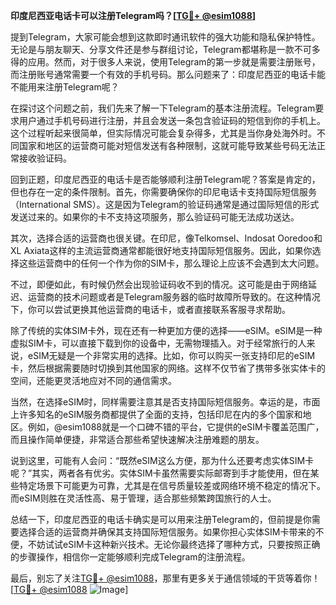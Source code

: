 **印度尼西亚电话卡可以注册Telegram吗？[[TG💪+ @esim1088](https://t.me/s/esim1088)]**

提到Telegram，大家可能会想到这款即时通讯软件的强大功能和隐私保护特性。无论是与朋友聊天、分享文件还是参与群组讨论，Telegram都堪称是一款不可多得的应用。然而，对于很多人来说，使用Telegram的第一步就是需要注册账号，而注册账号通常需要一个有效的手机号码。那么问题来了：印度尼西亚的电话卡能不能用来注册Telegram呢？

在探讨这个问题之前，我们先来了解一下Telegram的基本注册流程。Telegram要求用户通过手机号码进行注册，并且会发送一条包含验证码的短信到你的手机上。这个过程听起来很简单，但实际情况可能会复杂得多，尤其是当你身处海外时。不同国家和地区的运营商可能对短信发送有各种限制，这就可能导致某些号码无法正常接收验证码。

回到正题，印度尼西亚的电话卡是否能够顺利注册Telegram呢？答案是肯定的，但也存在一定的条件限制。首先，你需要确保你的印尼电话卡支持国际短信服务（International SMS）。这是因为Telegram的验证码通常是通过国际短信的形式发送过来的。如果你的卡不支持这项服务，那么验证码可能无法成功送达。

其次，选择合适的运营商也很关键。在印尼，像Telkomsel、Indosat Ooredoo和XL Axiata这样的主流运营商通常都能很好地支持国际短信服务。因此，如果你选择这些运营商中的任何一个作为你的SIM卡，那么理论上应该不会遇到太大问题。

不过，即便如此，有时候仍然会出现验证码收不到的情况。这可能是由于网络延迟、运营商的技术问题或者是Telegram服务器的临时故障所导致的。在这种情况下，你可以尝试更换其他运营商的电话卡，或者直接联系客服寻求帮助。

除了传统的实体SIM卡外，现在还有一种更加方便的选择——eSIM。eSIM是一种虚拟SIM卡，可以直接下载到你的设备中，无需物理插入。对于经常旅行的人来说，eSIM无疑是一个非常实用的选择。比如，你可以购买一张支持印尼的eSIM卡，然后根据需要随时切换到其他国家的网络。这样不仅节省了携带多张实体卡的空间，还能更灵活地应对不同的通信需求。

当然，在选择eSIM时，同样需要注意其是否支持国际短信服务。幸运的是，市面上许多知名的eSIM服务商都提供了全面的支持，包括印尼在内的多个国家和地区。例如，@esim1088就是一个口碑不错的平台，它提供的eSIM卡覆盖范围广，而且操作简单便捷，非常适合那些希望快速解决注册难题的朋友。

说到这里，可能有人会问：“既然eSIM这么方便，那为什么还要考虑实体SIM卡呢？”其实，两者各有优劣。实体SIM卡虽然需要实际邮寄到手才能使用，但在某些特定场景下可能更为可靠，尤其是在信号质量较差或网络环境不稳定的情况下。而eSIM则胜在灵活性高、易于管理，适合那些频繁跨国旅行的人士。

总结一下，印度尼西亚的电话卡确实是可以用来注册Telegram的，但前提是你需要选择合适的运营商并确保其支持国际短信服务。如果你担心实体SIM卡带来的不便，不妨试试eSIM卡这种新兴技术。无论你最终选择了哪种方式，只要按照正确的步骤操作，相信你一定能够顺利完成Telegram的注册流程。

最后，别忘了关注[TG💪+ @esim1088](https://t.me/s/esim1088)，那里有更多关于通信领域的干货等着你！[[TG💪+ @esim1088](https://t.me/s/esim1088) ![Image](https://i.postimg.cc/4NQfJmqS/Snipaste-2025-05-13-00-14-12.png)]